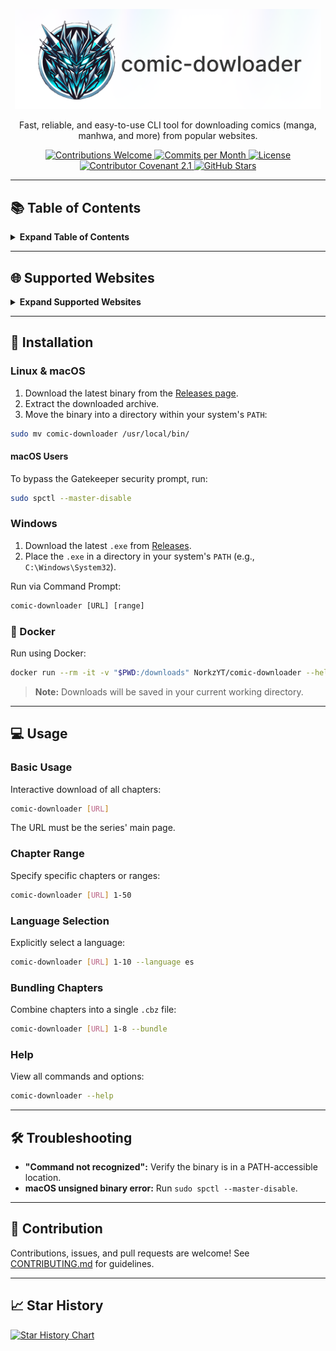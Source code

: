 <p align="center">
    <img src="docs/content/assets/img/comic-downloader-cover-rl.png" width="490" alt="Comic Downloader">
</p>

<p align="center">
  Fast, reliable, and easy-to-use CLI tool for downloading comics (manga, manhwa, and more) from popular websites.
</p>

<div align="center">
  <!-- Contributions Welcome -->
  <a href="CODE_OF_CONDUCT.md" target="_blank">
    <img src="https://img.shields.io/badge/contributions-welcome-brightgreen?logo=github" alt="Contributions Welcome">
  </a>
  <!-- Commits per Month -->
  <a href="https://github.com/NorkzYT/comic-downloader/pulse" target="_blank">
    <img src="https://img.shields.io/github/commit-activity/m/NorkzYT/comic-downloader" alt="Commits per Month">
  </a>
  <!-- License -->
  <a href="https://github.com/NorkzYT/comic-downloader/blob/main/LICENSE" target="_blank">
    <img src="https://img.shields.io/badge/license-GNUv3-purple" alt="License">
  </a>
  <!-- Contributor Covenant -->
  <a href="https://contributor-covenant.org/version/2/1/code_of_conduct/" target="_blank">
    <img src="https://img.shields.io/badge/Contributor%20Covenant-2.1-purple" alt="Contributor Covenant 2.1">
  </a>
  <!-- GitHub Stars -->
  <a href="https://github.com/NorkzYT/comic-downloader/stargazers" target="_blank">
    <img src="https://img.shields.io/github/stars/NorkzYT/comic-downloader" alt="GitHub Stars">
  </a>
</div>

---

## 📚 Table of Contents

<details>
<summary><strong>Expand Table of Contents</strong></summary>

- [Supported Websites](#supported-websites)
- [Installation](#installation)
  - [Linux & macOS](#linux--macos)
  - [Windows](#windows)
  - [Docker](#docker)
- [Usage](#usage)
  - [Basic Usage](#basic-usage)
  - [Chapter Range](#chapter-range)
  - [Language Selection](#language-selection)
  - [Bundling Chapters](#bundling-chapters)
  - [Help](#help)
- [Troubleshooting](#troubleshooting)
- [Contribution](#contribution)
- [License](#license)
- [Star History](#star-history)

</details>

---

## 🌐 Supported Websites

<details>
<summary><strong>Expand Supported Websites</strong></summary>

Currently, the following sites are supported:

- [Asura Scans](https://asuracomic.net)
- [ChapManganato](https://chapmanganato.to)
- [InManga](https://inmanga.com)
- [LHTranslation](https://lhtranslation.net)
- [LSComic](https://lscomic.com)
- [Manga Monks](https://mangamonks.com)
- [Mangabat](https://mangabat.com)
- [Mangadex](https://mangadex.org)
- [Mangakakalot](https://mangakakalot.com) / [.tv](https://mangakakalot.tv)
- [Manganato](https://manganato.com)
- [Manganelo](https://manganelo.com) / [.tv](https://manganelo.tv)
- [Mangapanda](https://mangapanda.in)
- [ReadMangabat](https://readmangabat.com)
- [TCBScans](https://tcbscans.com) / [.net](https://www.tcbscans.net) / [.org](https://www.tcbscans.org)

If a site you use isn't listed, please [open an issue](https://github.com/NorkzYT/comic-downloader/issues) or contribute directly via pull request.

</details>

---

## 🚀 Installation

### Linux & macOS

1. Download the latest binary from the [Releases page](https://github.com/NorkzYT/comic-downloader/releases).
2. Extract the downloaded archive.
3. Move the binary into a directory within your system's `PATH`:

```bash
sudo mv comic-downloader /usr/local/bin/
```

#### macOS Users

To bypass the Gatekeeper security prompt, run:

```bash
sudo spctl --master-disable
```

### Windows

1. Download the latest `.exe` from [Releases](https://github.com/NorkzYT/comic-downloader/releases).
2. Place the `.exe` in a directory in your system's `PATH` (e.g., `C:\Windows\System32`).

Run via Command Prompt:

```cmd
comic-downloader [URL] [range]
```

### 🐳 Docker

Run using Docker:

```bash
docker run --rm -it -v "$PWD:/downloads" NorkzYT/comic-downloader --help
```

> **Note:** Downloads will be saved in your current working directory.

---

## 💻 Usage

### Basic Usage

Interactive download of all chapters:

```bash
comic-downloader [URL]
```

The URL must be the series' main page.

### Chapter Range

Specify specific chapters or ranges:

```bash
comic-downloader [URL] 1-50
```

### Language Selection

Explicitly select a language:

```bash
comic-downloader [URL] 1-10 --language es
```

### Bundling Chapters

Combine chapters into a single `.cbz` file:

```bash
comic-downloader [URL] 1-8 --bundle
```

### Help

View all commands and options:

```bash
comic-downloader --help
```

---

## 🛠️ Troubleshooting

- **"Command not recognized":** Verify the binary is in a PATH-accessible location.
- **macOS unsigned binary error:** Run `sudo spctl --master-disable`.

---

## 🤝 Contribution

Contributions, issues, and pull requests are welcome! See [CONTRIBUTING.md](CONTRIBUTING.md) for guidelines.

---

## 📈 Star History

<a href="https://star-history.com/#NorkzYT/comic-downloader">
  <picture>
    <source media="(prefers-color-scheme: dark)" srcset="https://api.star-history.com/svg?repos=NorkzYT/comic-downloader&type=Date&theme=dark">
    <source media="(prefers-color-scheme: light)" srcset="https://api.star-history.com/svg?repos=NorkzYT/comic-downloader&type=Date">
    <img alt="Star History Chart" src="https://api.star-history.com/svg?repos=NorkzYT/comic-downloader&type=Date">
  </picture>
</a>
